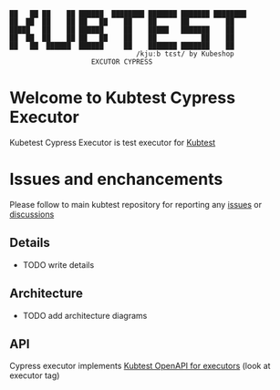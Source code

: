 ```
██   ██ ██    ██ ██████  ████████ ███████ ███████ ████████ 
██  ██  ██    ██ ██   ██    ██    ██      ██         ██    
█████   ██    ██ ██████     ██    █████   ███████    ██    
██  ██  ██    ██ ██   ██    ██    ██           ██    ██    
██   ██  ██████  ██████     ██    ███████ ███████    ██    
                               /kjuːb tɛst/ by Kubeshop
                    EXCUTOR CYPRESS
```

<!-- try to enable it after snyk resolves https://github.com/snyk/snyk/issues/347

Known vulnerabilities: ![kubtest](https://snyk.io/test/github/kubeshop/kubtest/badge.svg)
![kubtest-operator](https://snyk.io/test/github/kubeshop-operator/kubtest/badge.svg)
![helm-charts](https://snyk.io/test/github/kubeshop/helm-charts/badge.svg)
-->
                                                           
# Welcome to Kubtest Cypress Executor

Kubetest Cypress Executor is test executor for [Kubtest](https://kubtest.io)

# Issues and enchancements 

Please follow to main kubtest repository for reporting any [issues](https://github.com/kubeshop/kubtest/issues) or [discussions](https://github.com/kubeshop/kubtest/discussions)

## Details 

- TODO write details

## Architecture

- TODO add architecture diagrams

## API 

Cypress executor implements [Kubtest OpenAPI for executors](https://kubeshop.github.io/kubtest/openapi/#operations-tag-executor) (look at executor tag)
